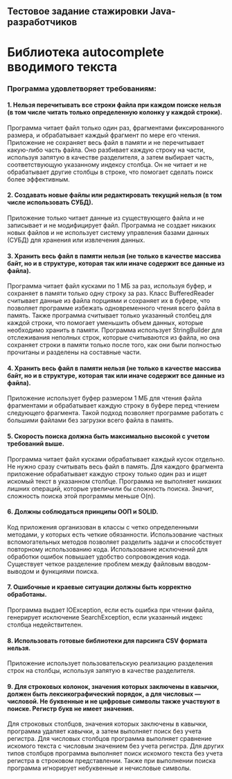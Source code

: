 ## Тестовое задание стажировки Java-разработчиков

# **Библиотека autocomplete вводимого текста**

### Программа удовлетворяет требованиям:

#### 1. Нельзя перечитывать все строки файла при каждом поиске нельзя (в том числе читать только определенную колонку у каждой строки).

Программа читает файл только один раз, фрагментами фиксированного размера, и обрабатывает каждый фрагмент по мере его чтения. Приложение не сохраняет весь файл в памяти и не перечитывает какую-либо часть файла. Оно разбивает каждую строку на части, используя запятую в качестве разделителя, а затем выбирает часть, соответствующую указанному индексу столбца. Он не читает и не обрабатывает другие столбцы в строке, что помогает сделать поиск более эффективным.

#### 2. Создавать новые файлы или редактировать текущий нельзя (в том числе использовать СУБД).

Приложение только читает данные из существующего файла и не записывает и не модифицирует файл. Программа не создает никаких новых файлов и не использует систему управления базами данных (СУБД) для хранения или извлечения данных.

#### 3. Хранить весь файл в памяти нельзя (не только в качестве массива байт, но и в структуре, которая так или иначе содержит все данные из файла).

Программа читает файл кусками по 1 МБ за раз, используя буфер, и сохраняет в памяти только одну строку за раз. Класс BufferedReader считывает данные из файла порциями и сохраняет их в буфере, что позволяет программе избежать одновременного чтения всего файла в память. Также программа считывает только указанный столбец для каждой строки, что помогает уменьшить объем данных, которые необходимо хранить в памяти. Программа использует StringBuilder для отслеживания неполных строк, которые считываются из файла, но она сохраняет строки в памяти только после того, как они были полностью прочитаны и разделены на составные части.

#### 4. Хранить весь файл в памяти нельзя (не только в качестве массива байт, но и в структуре, которая так или иначе содержит все данные из файла).

Приложение использует буфер размером 1 МБ для чтения файла фрагментами и обрабатывает каждую строку в буфере перед чтением следующего фрагмента. Такой подход позволяет программе работать с большими файлами без загрузки всего файла в память.

#### 5. Скорость поиска должна быть максимально высокой с учетом требований выше.

Программа читает файл кусками обрабатывает каждый кусок отдельно. Не нужно сразу считывать весь файл в память. Для каждого фрагмента приложение обрабатывает каждую строку только один раз и ищет искомый текст в указанном столбце. Программа не выполняет никаких лишних операций, которые увеличили бы сложность поиска. Значит, сложность поиска этой программы меньше O(n).

#### 6. Должны соблюдаться принципы ООП и SOLID.

Код приложения организован в классы с четко определенными методами, у которых есть четкие обязанности. Использование частных вспомогательных методов позволяет разделить задачи и способствует повторному использованию кода. Использование исключений для обработки ошибок повышает удобство сопровождения кода. Существует четкое разделение проблем между файловым вводом-выводом и функциями поиска.

#### 7. Ошибочные и краевые ситуации должны быть корректно обработаны.

Программа выдает IOException, если есть ошибка при чтении файла, генерирует исключение SearchException, если указанный индекс столбца недействителен.

#### 8. Использовать готовые библиотеки для парсинга CSV формата нельзя.

Приложение использует пользовательскую реализацию разделения строк на столбцы, используя запятую в качестве разделителя.

#### 9. Для строковых колонок, значения которых заключены в кавычки, должен быть лексикографический порядок, а для числовых — числовой. Не буквенные и не цифровые символы также участвуют в поиске. Регистр букв не имеет значения.

Для строковых столбцов, значения которых заключены в кавычки, программа удаляет кавычки, а затем выполняет поиск без учета регистра. Для числовых столбцов программа выполняет сравнение искомого текста с числовым значением без учета регистра. Для других типов столбцов программа выполняет поиск искомого текста без учета регистра в строковом представлении. Также при выполнении поиска программа игнорирует небуквенные и нечисловые символы.

